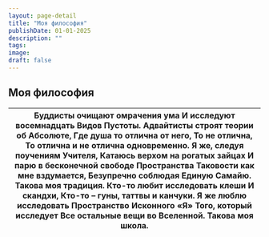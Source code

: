 ```yaml
---
layout: page-detail
title: "Моя философия"
publishDate: 01-01-2025
description: ""
tags:
image:
draft: false
---
```


## Моя философия
| Буддисты очищают омрачения ума  И исследуют восемнадцать  Видов Пустоты.  Адвайтисты строят теории об Абсолюте,  Где душа то отлична от него,  То не отлична,  То отлична и не отлична одновременно.  Я же, следуя поучениям Учителя,  Катаюсь верхом на рогатых зайцах  И парю в бесконечной свободе  Пространства Таковости как мне вздумается,  Безупречно соблюдая Единую Самайю.  Такова моя традиция.  Кто-то любит исследовать клеши  И скандхи,  Кто-то – гуны, таттвы и канчуки.  Я же люблю исследовать  Пространство Исконного «Я»  Того, который исследует  Все остальные вещи во Вселенной.  Такова моя школа. |
| --------------------------------------------------------------------------------------------------------------------------------------------------------------------------------------------------------------------------------------------------------------------------------------------------------------------------------------------------------------------------------------------------------------------------------------------------------------------------------------------------------------------------------------------------------------------------------------------------------------------------- |
  
  
